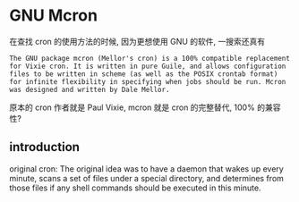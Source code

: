 # GNU Mcron

在查找 cron 的使用方法的时候, 因为更想使用 GNU 的软件, 一搜索还真有  

    The GNU package mcron (Mellor's cron) is a 100% compatible replacement for Vixie cron. It is written in pure Guile, and allows configuration files to be written in scheme (as well as the POSIX crontab format) for infinite flexibility in specifying when jobs should be run. Mcron was designed and written by Dale Mellor. 

原本的 cron 作者就是 Paul Vixie, mcron 就是 cron 的完整替代, 100% 的兼容性?  

    

## introduction

original cron:
     The original idea was to have a daemon that wakes up every minute, scans a set of files under a special directory, and determines from those files if any shell commands should be executed in this minute. 

